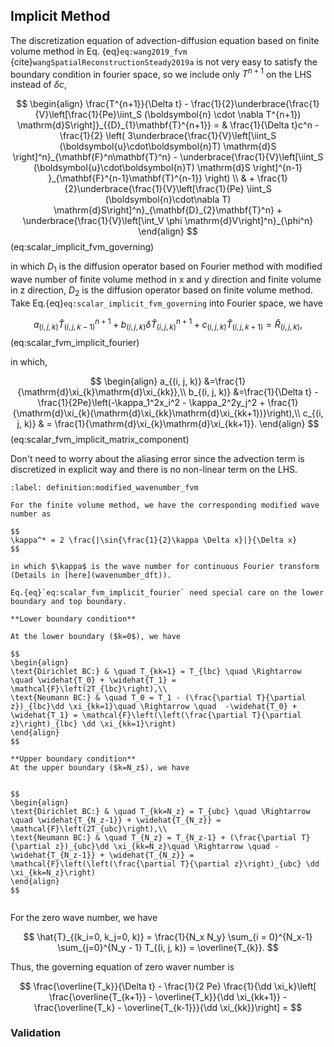 
## Implicit Method
The discretization equation of advection-diffusion equation based on finite volume method in Eq. {eq}`eq:wang2019_fvm` {cite}`wangSpatialReconstructionSteady2019a` is not very easy to satisfy the boundary condition in fourier space, so we include only $T^{n+1}$ on the LHS instead of $\delta c$, 

$$
\begin{align}
    \frac{T^{n+1}}{\Delta t} 
    - \frac{1}{2}\underbrace{\frac{1}{V}\left[\frac{1}{Pe}\iint_S (\boldsymbol{n} \cdot \nabla T^{n+1}) \mathrm{d}S\right]}_{{D}_{1}\mathbf{T}^{n+1}}
    = & \frac{1}{\Delta t}c^n - \frac{1}{2} \left( 
        3\underbrace{\frac{1}{V}\left[\iint_S (\boldsymbol{u}\cdot\boldsymbol{n}T) \mathrm{d}S \right]^n}_{\mathbf{F}^n\mathbf{T}^n} 
        - \underbrace{\frac{1}{V}\left[\iint_S (\boldsymbol{u}\cdot\boldsymbol{n}T) \mathrm{d}S \right]^{n-1} }_{\mathbf{F}^{n-1}\mathbf{T}^{n-1}}
        \right) \\
        & + \frac{1}{2}\underbrace{\frac{1}{V}\left[\frac{1}{Pe} \iint_S (\boldsymbol{n}\cdot\nabla T) \mathrm{d}S\right]^n}_{\mathbf{D}_{2}\mathbf{T}^n}
        + \underbrace{\frac{1}{V}\left[\int_V \phi \mathrm{d}V\right]^n}_{\phi^n}
\end{align}
$$(eq:scalar_implicit_fvm_governing)

in which ${D}_{1}$ is the diffusion operator based on Fourier method with modified wave number of finite volume method in x and y direction and finite volume in z direction, ${D}_{2}$ is the diffusion operator based on finite volume method. Take Eq.{eq}`eq:scalar_implicit_fvm_governing` into Fourier space, we have

$$
\begin{equation}
a_{(i,j,k)}\widehat{T}^{n+1}_{(i, j, k-1)}+ b_{(i,j,k)}\delta\widehat{T}^{n+1}_{(i, j, k)} + c_{(i,j,k)}\widehat{T}_{(i, j, k+1)} = \widehat{R}_{(i,j,k)},
\end{equation}
$$(eq:scalar_fvm_implicit_fourier)

in which,

$$
\begin{align}
a_{(i, j, k)} &=\frac{1}{\mathrm{d}\xi_{k}\mathrm{d}\xi_{kk}},\\
b_{(i, j, k)} &=\frac{1}{\Delta t} - \frac{1}{2Pe}\left(-\kappa_1^2x_i^2 - \kappa_2^2y_j^2 + \frac{1}{\mathrm{d}\xi_{k}(\mathrm{d}\xi_{kk}\mathrm{d}\xi_{kk+1})}\right),\\
c_{(i, j, k)} & = \frac{1}{\mathrm{d}\xi_{k}\mathrm{d}\xi_{kk+1}}.
\end{align}
$$(eq:scalar_fvm_implicit_matrix_component)

Don't need to worry about the aliasing error since the advection term is discretized in explicit way and there is no non-linear term on the LHS.


```{prf:definition} **Modified Wavenumber**
:label: definition:modified_wavenumber_fvm

For the finite volume method, we have the corresponding modified wave number as

$$
\kappa^* = 2 \frac{|\sin{\frac{1}{2}\kappa \Delta x}|}{\Delta x}
$$

in which $\kappa$ is the wave number for continuous Fourier transform (Details in [here](wavenumber_dft)).
```

```{admonition} Boundaries
Eq.{eq}`eq:scalar_fvm_implicit_fourier` need special care on the lower boundary and top boundary. 

**Lower boundary condition**

At the lower boundary ($k=0$), we have

$$
\begin{align}
\text{Dirichlet BC:} & \quad T_{kk=1} = T_{lbc} \quad \Rightarrow \quad \widehat{T_0} + \widehat{T_1} = \mathcal{F}\left(2T_{lbc}\right),\\
\text{Neumann BC:} & \quad T_0 = T_1 - (\frac{\partial T}{\partial z})_{lbc}\dd \xi_{kk=1}\quad \Rightarrow \quad  -\widehat{T_0} + \widehat{T_1} = \mathcal{F}\left(\left(\frac{\partial T}{\partial z}\right)_{lbc} \dd \xi_{kk=1}\right)
\end{align}
$$

**Upper boundary condition**
At the upper boundary ($k=N_z$), we have


$$
\begin{align}
\text{Dirichlet BC:} & \quad T_{kk=N_z} = T_{ubc} \quad \Rightarrow \quad \widehat{T_{N_z-1}} + \widehat{T_{N_z}} = \mathcal{F}\left(2T_{ubc}\right),\\
\text{Neumann BC:} & \quad T_{N_z} = T_{N_z-1} + (\frac{\partial T}{\partial z})_{ubc}\dd \xi_{kk=N_z}\quad \Rightarrow \quad -\widehat{T_{N_z-1}} + \widehat{T_{N_z}} = \mathcal{F}\left(\left(\frac{\partial T}{\partial z}\right)_{ubc} \dd \xi_{kk=N_z}\right)
\end{align}
$$


```

For the zero wave number, we have

$$
\hat{T}_{(k_i=0, k_j=0, k)} = \frac{1}{N_x N_y} \sum_{i = 0}^{N_x-1} \sum_{j=0}^{N_y - 1} T_{(i, j, k)}  = \overline{T_{k}}.
$$

Thus, the governing equation of zero waver number is

$$
\frac{\overline{T_k}}{\Delta t} - \frac{1}{2 Pe} \frac{1}{\dd \xi_k}\left[ \frac{\overline{T_{k+1}}  - \overline{T_k}}{\dd \xi_{kk+1}} - \frac{\overline{T_k} - \overline{T_{k-1}}}{\dd \xi_{kk}}\right] = 
$$




### Validation